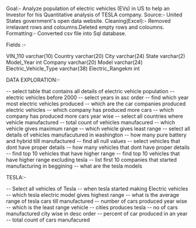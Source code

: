 Goal:- Analyze population of electric vehicles (EVs) in US to help an Investor for his Quantitative analysis of TESLA company.
Source:- United States government's open data website.
Cleaning(Excel):- Removed irrelavant rows and coloumns.Deleted empty rows and coloumns.
Formatting:- Converted csv file into Sql database.

Fields :-

VIN_110 varchar(10) 
Country varchar(20) 
City varchar(24) 
State varchar(2) 
Model_Year int 
Company varchar(20) 
Model varchar(24) 
Electric_Vehicle_Type varchar(38) 
Electric_Rangekm int

DATA EXPLORATION:-
 
-- select table that contains all details of electric vehicle population
-- electric vehicles before 2000
-- select years in asc order
-- find which year most electric vehicles produced
-- which are the car companies produced electric vehicles
-- which company has produced more cars
-- which company has produced more cars year wise
-- select all countries where  vehicle manufactured
-- total count of vehicles manufacured
-- which vehicle gives maximum range
-- which vehicle gives least range
-- select all details of vehicles manufacutured in washington
-- how many pure battery and hybrid tilll manufactured
-- find all null values
-- select vehicles that dont have proper details
-- how many vehicles that dont have proper details
-- find top 10 vehicles that have higher range
-- find top 10 vehicles that have higher range excluding tesla
-- list first 10 companies that started manufacturing in beggining
-- what are the tesla models

TESLA:-

-- Select all vehicles of Tesla
-- when tesla started making Electric vehicles
-- which tesla electric model gives highest range
-- what is the average range of tesla cars till manufactured
-- number of cars produced year wise
-- which is the least range vehicle
-- cities produces tesla
-- no of cars manufactured city wise in desc order
-- percent of car produced in an year
-- total count of cars manufacured
